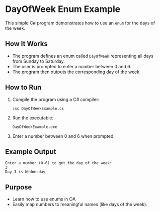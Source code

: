 # DayOfWeek Enum Example

This simple C# program demonstrates how to use an `enum` for the days of the week.

## How It Works

- The program defines an enum called `DayOfWeek` representing all days from Sunday to Saturday.
- The user is prompted to enter a number between 0 and 6.
- The program then outputs the corresponding day of the week.

## How to Run

1. Compile the program using a C# compiler:
    ```
    csc DayOfWeekExample.cs
    ```
2. Run the executable:
    ```
    DayOfWeekExample.exe
    ```
3. Enter a number between 0 and 6 when prompted.

## Example Output

```
Enter a number (0-6) to get the day of the week:
3
Day 3 is Wednesday
```

## Purpose

- Learn how to use enums in C#.
- Easily map numbers to meaningful names (like days of the week).
